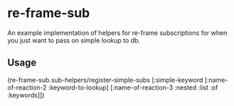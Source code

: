 # re-frame-sub

An example implementation of helpers for re-frame subscriptions for when you just want to pass on simple lookup to db.

## Usage

(re-frame-sub.sub-helpers/register-simple-subs
  [:simple-keyword
   [:name-of-reaction-2 :keyword-to-lookup]
   [:name-of-reaction-3 :nested :list :of :keywords]])

